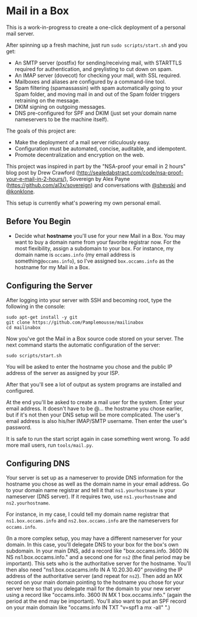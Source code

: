 Mail in a Box
=============

This is a work-in-progress to create a one-click deployment of a personal mail server.

After spinning up a fresh machine, just run `sudo scripts/start.sh` and you get:

* An SMTP server (postfix) for sending/receiving mail, with STARTTLS required for authentication, and greylisting to cut down on spam.
* An IMAP server (dovecot) for checking your mail, with SSL required.
* Mailboxes and aliases are configured by a command-line tool.
* Spam filtering (spamassassin) with spam automatically going to your Spam folder, and moving mail in and out of the Spam folder triggers retraining on the message.
* DKIM signing on outgoing messages.
* DNS pre-configured for SPF and DKIM (just set your domain name nameservers to be the machine itself).


The goals of this project are:

* Make the deployment of a mail server ridiculously easy.
* Configuration must be automated, concise, auditable, and idempotent.
* Promote decentralization and encryption on the web.

This project was inspired in part by the "NSA-proof your email in 2 hours" blog post by Drew Crawford
(http://sealedabstract.com/code/nsa-proof-your-e-mail-in-2-hours/), Sovereign by Alex Payne (https://github.com/al3x/sovereign) and
conversations with <a href="http://twitter.com/shevski" target="_blank">@shevski</a> and <a href="https://github.com/konklone" target="_blank">@konklone</a>.

This setup is currently what's powering my own personal email.

Before You Begin
----------------

* Decide what **hostname** you'll use for your new Mail in a Box. You may want to buy a domain name from your favorite registrar now. For the most flexibility, assign a subdomain to your box. For instance, my domain name is `occams.info` (my email address is something`@occams.info`), so I've assigned `box.occams.info` as the hostname for my Mail in a Box.


Configuring the Server
----------------------

After logging into your server with SSH and becoming root, type the following in the console:

	sudo apt-get install -y git
	git clone https://github.com/Pamplemousse/mailinabox
	cd mailinabox

Now you've got the Mail in a Box source code stored on your server. The next command starts the automatic configuration of the server:

	sudo scripts/start.sh

You will be asked to enter the hostname you chose and the public IP address of the server as assigned by your ISP.

After that you'll see a lot of output as system programs are installed and configured.

At the end you'll be asked to create a mail user for the system. Enter your email address. It doesn't have to be @... the hostname you chose earlier, but if it's not then your DNS setup will be more complicated. The user's email address is also his/her IMAP/SMTP username. Then enter the user's password.

It is safe to run the start script again in case something went wrong. To add more mail users, run `tools/mail.py`.

Configuring DNS
---------------

Your server is set up as a nameserver to provide DNS information for the hostname you chose as well as the domain name in your email address. Go to your domain name registrar and tell it that `ns1.yourhostname` is your nameserver (DNS server). If it requires two, use `ns1.yourhostname` and `ns2.yourhostname`.

For instance, in my case, I could tell my domain name registrar that `ns1.box.occams.info` and `ns2.box.occams.info` are the nameservers for `occams.info`.

(In a more complex setup, you may have a different nameserver for your domain. In this case, you'll delegate DNS to your box for the box's own subdomain. In your main DNS, add a record like "box.occams.info. 3600 IN NS ns1.box.occams.info." and a second one for `ns2` (the final period may be important). This sets who is the authoritative server for the hostname. You'll then also need "ns1.box.ocacams.info IN A 10.20.30.40" providing the IP address of the authoritative server (and repeat for `ns2`). Then add an MX record on your main domain pointing to the hostname you chose for your server here so that you delegate mail for the domain to your new server using a record like "occams.info. 3600 IN MX 1 box.occams.info." (again the period at the end may be important). You'll also want to put an SPF record on your main domain like "occams.info IN TXT "v=spf1 a mx -all" ".)

